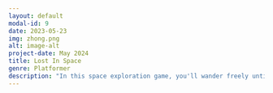```yaml
---
layout: default
modal-id: 9
date: 2023-05-23
img: zhong.png
alt: image-alt
project-date: May 2024
title: Lost In Space
genre: Platformer
description: "In this space exploration game, you'll wander freely until your curiosity leads you to something intriguing. Uncover new items and meet intriguing characters in this casual GameBoy platformer! Play in your browser at <a href='http://cs4730.games/games/gbstudio/lost'>http://cs4730.games/games/gbstudio/lost</a>"
---
```


